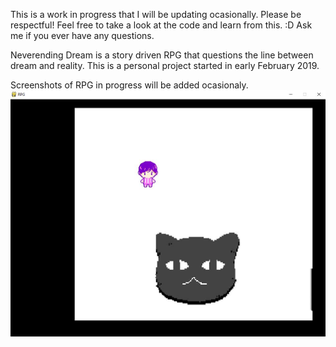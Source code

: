 This is a work in progress that I will be updating ocasionally.
Please be respectful! Feel free to take a look at the code and learn from this. :D
Ask me if you ever have any questions.

Neverending Dream is a story driven RPG that questions the line between dream and reality. This is a personal project started in early
February 2019.

Screenshots of RPG in progress will be added ocasionaly.
![Screenshot of Progress](https://github.com/QueenChristina/Neverending-Dream-RPG-in-Python/blob/master/Progress%202-16-19.JPG)
